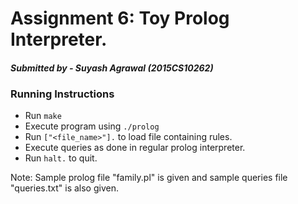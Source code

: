 # Assignment 6: Toy Prolog Interpreter.
#### *Submitted by - Suyash Agrawal (2015CS10262)*

### Running Instructions
* Run `make`
* Execute program using `./prolog`
* Run `["<file_name>"].` to load file containing rules.
* Execute queries as done in regular prolog interpreter.
* Run `halt.` to quit.

Note: Sample prolog file "family.pl" is given and sample queries file "queries.txt" is also given.
